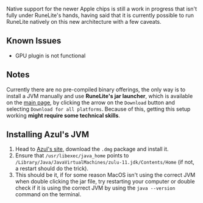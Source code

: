 Native support for the newer Apple chips is still a work in progress that isn't fully under RuneLite's hands, having said that it is currently possible to run RuneLite natively on this new architecture with a few caveats.

## Known Issues
* GPU plugin is not functional

## Notes

Currently there are no pre-compiled binary offerings, the only way is to install a JVM manually and use **RuneLite's jar launcher**, which is available on the [main page](https://runelite.net), by clicking the arrow on the `Download` button and selecting `Download for all platforms`. Because of this, getting this setup working **might require some technical skills**.

## Installing Azul's JVM

1. Head to [Azul's site](https://www.azul.com/downloads/zulu-community/?version=java-11-lts&os=macos&architecture=arm-64-bit&package=jdk), download the `.dmg` package and install it.
2. Ensure that `/usr/libexec/java_home` points to `/Library/Java/JavaVirtualMachines/zulu-11.jdk/Contents/Home` (if not, a restart should do the trick).
3. This should be it, if for some reason MacOS isn't using the correct JVM when double clicking the jar file, try restarting your computer or double check if it is using the correct JVM by using the `java --version` command on the terminal.
